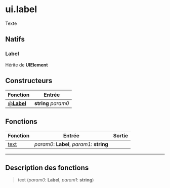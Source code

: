 # ui.label

Texte
## Natifs
### Label
Hérite de **UIElement**
## Constructeurs
|Fonction|Entrée|
|-|-|
|[@**Label**](#ctor_0)|**string** *param0*|
## Fonctions
|Fonction|Entrée|Sortie|
|-|-|-|
|[text](#func_0)|*param0*: **Label**, *param1*: **string**||


***
## Description des fonctions

<a id="func_0"></a>
> text (*param0*: **Label**, *param1*: **string**)

